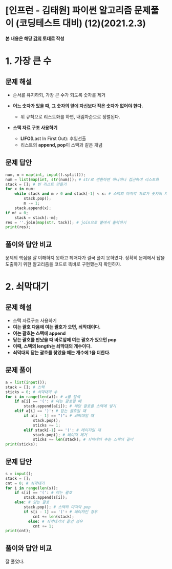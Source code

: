# [인프런 - 김태원] 파이썬 알고리즘 문제풀이 (코딩테스트 대비) (12)(2021.2.3)



**본 내용은 해당 [강의](https://www.inflearn.com/course/파이썬-알고리즘-문제풀이-코딩테스트/dashboard) 토대로 작성**



# 1. 가장 큰 수

## 문제 해설

* 순서를 유지하되, 가장 큰 수가 되도록 숫자를 제거

* **어느 숫자가 있을 때, 그 숫자의 앞에 자신보다 작은 숫자가 없어야 한다.**

  * 위 규칙으로 리스트화를 하면, 내림차순으로 정렬된다.

* **스택 자료 구조 사용하기**

  * **LIFO**(Last In First Out): 후입선출
  * 리스트의 **append, pop**이 스택과 같은 개념

  

## 문제 답안

```python
num, m = map(int, input().split());
num = list(map(int, str(num))); # str로 변환하면 하나하나 접근하여 리스트화
stack = []; # 빈 리스트 만들기
for x in num:
    while stack and m > 0 and stack[-1] < x: # 스택의 마지막 자료가 숫자의 처음보다 작을 떄
        stack.pop();
        m -= 1;
    stack.append(x);
if m! = 0;
    stack = stack[:-m];
res = ''.join(map(str. tack)); # join으로 붙여서 출력하기
print(res);
```



## 풀이와 답안 비교

문제의 핵심을 잘 이해하지 못하고 헤매다가 결국 풀지 못하였다. 정확히 문제에서 답을 도출하기 위한 알고리즘을 코드로 똑바로 구현했는지 확인하자.



# 2. 쇠막대기

## 문제 해설

* 스택 자료구조 사용하기
* **여는 괄호 다음에 여는 괄호가 오면, 쇠막대이다.**
* **여는 괄호는 스택에 append**
* **닫는 괄호를 만났을 때 바로앞에 여는 괄호가 있으먼 pop**
* **이때, 스택의 length는 쇠막대의 개수이다.**
* **쇠막대의 닫는 괄호를 찾았을 때는 개수에 1을 더한다.**

## 문제 풀이

```python
a = list(input());
stack = []; # 스택
sticks = 0; # 쇠막대의 수
for i in range(len(a)): # a를 탐색
    if a[i] == '(': # 여는 괄호일 때
        stack.append(a[i]); # 해당 괄호를 스택에 넣기
    elif a[i] == ')': # 닫는 괄호일 때
        if a[i - 1] == ")": # 쇠막대일 때
            stack.pop();
            sticks += 1;
        elif stack[-1] == '(': # 레이저일 때
            stack.pop(); # 레이저 제거
            sticks += len(stack); # 쇠막대의 수는 스택의 길이
print(sticks);
```



## 문제 답안

```python
s = input();
stack = [];
cnt = 0; # 쇠막대기
for i in range(len(s)):
    if s[i] == '(': # 여는 괄호
        stack.append(s[i]);
    else: # 닫는 괄호
        stack.pop(); # 스택의 마지막 pop
        if s[i - 1] == '(': # 레이저인 경우
            cnt += len(stack);
          else: # 쇠막대기의 끝인 경우
            cnt += 1;
print(cnt);
```



## 풀이와 답안 비교

잘 풀었다.